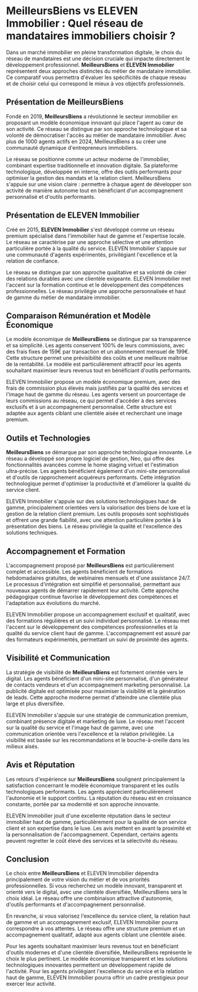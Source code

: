 # MeilleursBiens vs ELEVEN Immobilier : Quel réseau de mandataires immobiliers choisir ?

Dans un marché immobilier en pleine transformation digitale, le choix du réseau de mandataires est une décision cruciale qui impacte directement le développement professionnel. **MeilleursBiens** et **ELEVEN Immobilier** représentent deux approches distinctes du métier de mandataire immobilier. Ce comparatif vous permettra d'évaluer les spécificités de chaque réseau et de choisir celui qui correspond le mieux à vos objectifs professionnels.

## Présentation de MeilleursBiens

Fondé en 2019, **MeilleursBiens** a révolutionné le secteur immobilier en proposant un modèle économique innovant qui place l'agent au cœur de son activité. Ce réseau se distingue par son approche technologique et sa volonté de démocratiser l'accès au métier de mandataire immobilier. Avec plus de 1000 agents actifs en 2024, MeilleursBiens a su créer une communauté dynamique d'entrepreneurs immobiliers.

Le réseau se positionne comme un acteur moderne de l'immobilier, combinant expertise traditionnelle et innovation digitale. Sa plateforme technologique, développée en interne, offre des outils performants pour optimiser la gestion des mandats et la relation client. MeilleursBiens s'appuie sur une vision claire : permettre à chaque agent de développer son activité de manière autonome tout en bénéficiant d'un accompagnement personnalisé et d'outils performants.

## Présentation de ELEVEN Immobilier

Créé en 2015, **ELEVEN Immobilier** s'est développé comme un réseau premium spécialisé dans l'immobilier haut de gamme et l'expertise locale. Le réseau se caractérise par une approche sélective et une attention particulière portée à la qualité du service. ELEVEN Immobilier s'appuie sur une communauté d'agents expérimentés, privilégiant l'excellence et la relation de confiance.

Le réseau se distingue par son approche qualitative et sa volonté de créer des relations durables avec une clientèle exigeante. ELEVEN Immobilier met l'accent sur la formation continue et le développement des compétences professionnelles. Le réseau privilégie une approche personnalisée et haut de gamme du métier de mandataire immobilier.

## Comparaison Rémunération et Modèle Économique

Le modèle économique de **MeilleursBiens** se distingue par sa transparence et sa simplicité. Les agents conservent 100% de leurs commissions, avec des frais fixes de 159€ par transaction et un abonnement mensuel de 199€. Cette structure permet une prévisibilité des coûts et une meilleure maîtrise de la rentabilité. Le modèle est particulièrement attractif pour les agents souhaitant maximiser leurs revenus tout en bénéficiant d'outils performants.

ELEVEN Immobilier propose un modèle économique premium, avec des frais de commission plus élevés mais justifiés par la qualité des services et l'image haut de gamme du réseau. Les agents versent un pourcentage de leurs commissions au réseau, ce qui permet d'accéder à des services exclusifs et à un accompagnement personnalisé. Cette structure est adaptée aux agents ciblant une clientèle aisée et recherchant une image premium.

## Outils et Technologies

**MeilleursBiens** se démarque par son approche technologique innovante. Le réseau a développé son propre logiciel de gestion, Neo, qui offre des fonctionnalités avancées comme le home staging virtuel et l'estimation ultra-précise. Les agents bénéficient également d'un mini-site personnalisé et d'outils de rapprochement acquéreurs performants. Cette intégration technologique permet d'optimiser la productivité et d'améliorer la qualité du service client.

ELEVEN Immobilier s'appuie sur des solutions technologiques haut de gamme, principalement orientées vers la valorisation des biens de luxe et la gestion de la relation client premium. Les outils proposés sont sophistiqués et offrent une grande fiabilité, avec une attention particulière portée à la présentation des biens. Le réseau privilégie la qualité et l'excellence des solutions techniques.

## Accompagnement et Formation

L'accompagnement proposé par **MeilleursBiens** est particulièrement complet et accessible. Les agents bénéficient de formations hebdomadaires gratuites, de webinaires mensuels et d'une assistance 24/7. Le processus d'intégration est simplifié et personnalisé, permettant aux nouveaux agents de démarrer rapidement leur activité. Cette approche pédagogique continue favorise le développement des compétences et l'adaptation aux évolutions du marché.

ELEVEN Immobilier propose un accompagnement exclusif et qualitatif, avec des formations régulières et un suivi individuel personnalisé. Le réseau met l'accent sur le développement des compétences professionnelles et la qualité du service client haut de gamme. L'accompagnement est assuré par des formateurs expérimentés, permettant un suivi de proximité des agents.

## Visibilité et Communication

La stratégie de visibilité de **MeilleursBiens** est fortement orientée vers le digital. Les agents bénéficient d'un mini-site personnalisé, d'un générateur de contacts vendeurs et d'un accompagnement marketing personnalisé. La publicité digitale est optimisée pour maximiser la visibilité et la génération de leads. Cette approche moderne permet d'atteindre une clientèle plus large et plus diversifiée.

ELEVEN Immobilier s'appuie sur une stratégie de communication premium, combinant présence digitale et marketing de luxe. Le réseau met l'accent sur la qualité du service et l'image haut de gamme, avec une communication orientée vers l'excellence et la relation privilégiée. La visibilité est basée sur les recommandations et le bouche-à-oreille dans les milieux aisés.

## Avis et Réputation

Les retours d'expérience sur **MeilleursBiens** soulignent principalement la satisfaction concernant le modèle économique transparent et les outils technologiques performants. Les agents apprécient particulièrement l'autonomie et le support continu. La réputation du réseau est en croissance constante, portée par sa modernité et son approche innovante.

ELEVEN Immobilier jouit d'une excellente réputation dans le secteur immobilier haut de gamme, particulièrement pour la qualité de son service client et son expertise dans le luxe. Les avis mettent en avant la proximité et la personnalisation de l'accompagnement. Cependant, certains agents peuvent regretter le coût élevé des services et la sélectivité du réseau.

## Conclusion

Le choix entre **MeilleursBiens** et ELEVEN Immobilier dépendra principalement de votre vision du métier et de vos priorités professionnelles. Si vous recherchez un modèle innovant, transparent et orienté vers le digital, avec une clientèle diversifiée, MeilleursBiens sera le choix idéal. Le réseau offre une combinaison attractive d'autonomie, d'outils performants et d'accompagnement personnalisé.

En revanche, si vous valorisez l'excellence du service client, la relation haut de gamme et un accompagnement exclusif, ELEVEN Immobilier pourra correspondre à vos attentes. Le réseau offre une structure premium et un accompagnement qualitatif, adapté aux agents ciblant une clientèle aisée.

Pour les agents souhaitant maximiser leurs revenus tout en bénéficiant d'outils modernes et d'une clientèle diversifiée, MeilleursBiens représente le choix le plus pertinent. Le modèle économique transparent et les solutions technologiques innovantes permettent un développement rapide de l'activité. Pour les agents privilégiant l'excellence du service et la relation haut de gamme, ELEVEN Immobilier pourra offrir un cadre prestigieux pour exercer leur activité.
